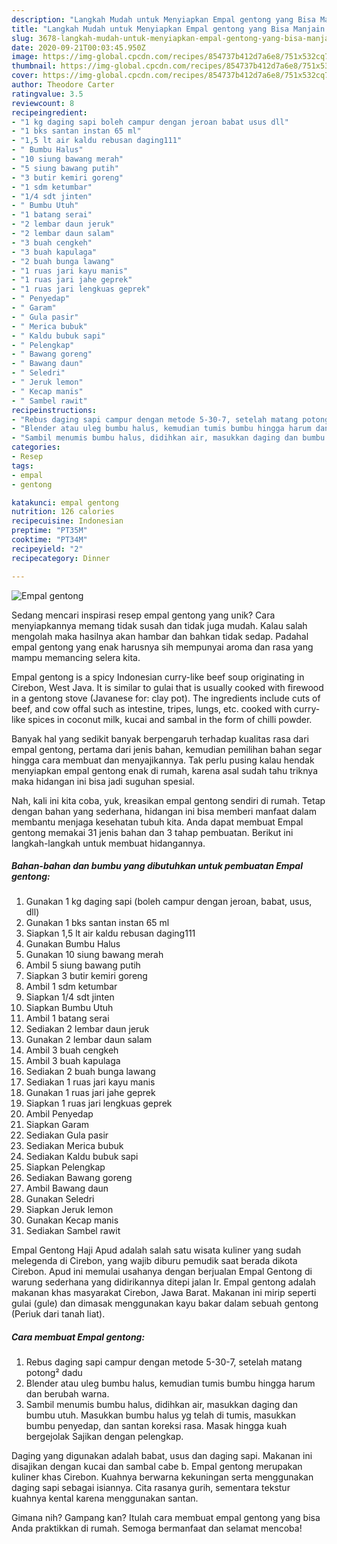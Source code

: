 ```yaml
---
description: "Langkah Mudah untuk Menyiapkan Empal gentong yang Bisa Manjain Lidah"
title: "Langkah Mudah untuk Menyiapkan Empal gentong yang Bisa Manjain Lidah"
slug: 3678-langkah-mudah-untuk-menyiapkan-empal-gentong-yang-bisa-manjain-lidah
date: 2020-09-21T00:03:45.950Z
image: https://img-global.cpcdn.com/recipes/854737b412d7a6e8/751x532cq70/empal-gentong-foto-resep-utama.jpg
thumbnail: https://img-global.cpcdn.com/recipes/854737b412d7a6e8/751x532cq70/empal-gentong-foto-resep-utama.jpg
cover: https://img-global.cpcdn.com/recipes/854737b412d7a6e8/751x532cq70/empal-gentong-foto-resep-utama.jpg
author: Theodore Carter
ratingvalue: 3.5
reviewcount: 8
recipeingredient:
- "1 kg daging sapi boleh campur dengan jeroan babat usus dll"
- "1 bks santan instan 65 ml"
- "1,5 lt air kaldu rebusan daging111"
- " Bumbu Halus"
- "10 siung bawang merah"
- "5 siung bawang putih"
- "3 butir kemiri goreng"
- "1 sdm ketumbar"
- "1/4 sdt jinten"
- " Bumbu Utuh"
- "1 batang serai"
- "2 lembar daun jeruk"
- "2 lembar daun salam"
- "3 buah cengkeh"
- "3 buah kapulaga"
- "2 buah bunga lawang"
- "1 ruas jari kayu manis"
- "1 ruas jari jahe geprek"
- "1 ruas jari lengkuas geprek"
- " Penyedap"
- " Garam"
- " Gula pasir"
- " Merica bubuk"
- " Kaldu bubuk sapi"
- " Pelengkap"
- " Bawang goreng"
- " Bawang daun"
- " Seledri"
- " Jeruk lemon"
- " Kecap manis"
- " Sambel rawit"
recipeinstructions:
- "Rebus daging sapi campur dengan metode 5-30-7, setelah matang potong² dadu"
- "Blender atau uleg bumbu halus, kemudian tumis bumbu hingga harum dan berubah warna."
- "Sambil menumis bumbu halus, didihkan air, masukkan daging dan bumbu utuh. Masukkan bumbu halus yg telah di tumis, masukkan bumbu penyedap, dan santan koreksi rasa. Masak hingga kuah bergejolak Sajikan dengan pelengkap."
categories:
- Resep
tags:
- empal
- gentong

katakunci: empal gentong 
nutrition: 126 calories
recipecuisine: Indonesian
preptime: "PT35M"
cooktime: "PT34M"
recipeyield: "2"
recipecategory: Dinner

---
```



![Empal gentong](https://img-global.cpcdn.com/recipes/854737b412d7a6e8/751x532cq70/empal-gentong-foto-resep-utama.jpg)

Sedang mencari inspirasi resep empal gentong yang unik? Cara menyiapkannya memang tidak susah dan tidak juga mudah. Kalau salah mengolah maka hasilnya akan hambar dan bahkan tidak sedap. Padahal empal gentong yang enak harusnya sih mempunyai aroma dan rasa yang mampu memancing selera kita.

Empal gentong is a spicy Indonesian curry-like beef soup originating in Cirebon, West Java. It is similar to gulai that is usually cooked with firewood in a gentong stove (Javanese for: clay pot). The ingredients include cuts of beef, and cow offal such as intestine, tripes, lungs, etc. cooked with curry-like spices in coconut milk, kucai and sambal in the form of chilli powder.

Banyak hal yang sedikit banyak berpengaruh terhadap kualitas rasa dari empal gentong, pertama dari jenis bahan, kemudian pemilihan bahan segar hingga cara membuat dan menyajikannya. Tak perlu pusing kalau hendak menyiapkan empal gentong enak di rumah, karena asal sudah tahu triknya maka hidangan ini bisa jadi suguhan spesial.


Nah, kali ini kita coba, yuk, kreasikan empal gentong sendiri di rumah. Tetap dengan bahan yang sederhana, hidangan ini bisa memberi manfaat dalam membantu menjaga kesehatan tubuh kita. Anda dapat membuat Empal gentong memakai 31 jenis bahan dan 3 tahap pembuatan. Berikut ini langkah-langkah untuk membuat hidangannya.

<!--inarticleads1-->

##### Bahan-bahan dan bumbu yang dibutuhkan untuk pembuatan Empal gentong:

1. Gunakan 1 kg daging sapi (boleh campur dengan jeroan, babat, usus, dll)
1. Gunakan 1 bks santan instan 65 ml
1. Siapkan 1,5 lt air kaldu rebusan daging111
1. Gunakan  Bumbu Halus
1. Gunakan 10 siung bawang merah
1. Ambil 5 siung bawang putih
1. Siapkan 3 butir kemiri goreng
1. Ambil 1 sdm ketumbar
1. Siapkan 1/4 sdt jinten
1. Siapkan  Bumbu Utuh
1. Ambil 1 batang serai
1. Sediakan 2 lembar daun jeruk
1. Gunakan 2 lembar daun salam
1. Ambil 3 buah cengkeh
1. Ambil 3 buah kapulaga
1. Sediakan 2 buah bunga lawang
1. Sediakan 1 ruas jari kayu manis
1. Gunakan 1 ruas jari jahe geprek
1. Siapkan 1 ruas jari lengkuas geprek
1. Ambil  Penyedap
1. Siapkan  Garam
1. Sediakan  Gula pasir
1. Sediakan  Merica bubuk
1. Sediakan  Kaldu bubuk sapi
1. Siapkan  Pelengkap
1. Sediakan  Bawang goreng
1. Ambil  Bawang daun
1. Gunakan  Seledri
1. Siapkan  Jeruk lemon
1. Gunakan  Kecap manis
1. Sediakan  Sambel rawit


Empal Gentong Haji Apud adalah salah satu wisata kuliner yang sudah melegenda di Cirebon, yang wajib diburu pemudik saat berada dikota Cirebon. Apud ini memulai usahanya dengan berjualan Empal Gentong di warung sederhana yang didirikannya ditepi jalan Ir. Empal gentong adalah makanan khas masyarakat Cirebon, Jawa Barat. Makanan ini mirip seperti gulai (gule) dan dimasak menggunakan kayu bakar dalam sebuah gentong (Periuk dari tanah liat). 

<!--inarticleads2-->

##### Cara membuat Empal gentong:

1. Rebus daging sapi campur dengan metode 5-30-7, setelah matang potong² dadu
1. Blender atau uleg bumbu halus, kemudian tumis bumbu hingga harum dan berubah warna.
1. Sambil menumis bumbu halus, didihkan air, masukkan daging dan bumbu utuh. Masukkan bumbu halus yg telah di tumis, masukkan bumbu penyedap, dan santan koreksi rasa. Masak hingga kuah bergejolak Sajikan dengan pelengkap.


Daging yang digunakan adalah babat, usus dan daging sapi. Makanan ini disajikan dengan kucai dan sambal cabe b. Empal gentong merupakan kuliner khas Cirebon. Kuahnya berwarna kekuningan serta menggunakan daging sapi sebagai isiannya. Cita rasanya gurih, sementara tekstur kuahnya kental karena menggunakan santan. 

Gimana nih? Gampang kan? Itulah cara membuat empal gentong yang bisa Anda praktikkan di rumah. Semoga bermanfaat dan selamat mencoba!
